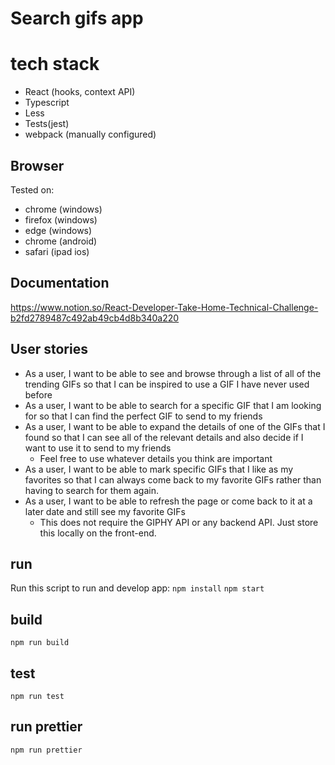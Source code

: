 # Search gifs app

# tech stack
* React (hooks, context API)
* Typescript
* Less
* Tests(jest)
* webpack (manually configured)

## Browser

Tested on:
* chrome (windows)
* firefox (windows)
* edge (windows)
* chrome (android)
* safari (ipad ios)

## Documentation

https://www.notion.so/React-Developer-Take-Home-Technical-Challenge-b2fd2789487c492ab49cb4d8b340a220

## User stories

- As a user, I want to be able to see and browse through a list of all of the trending GIFs so that I can be inspired to use a GIF I have never used before
- As a user, I want to be able to search for a specific GIF that I am looking for so that I can find the perfect GIF to send to my friends
- As a user, I want to be able to expand the details of one of the GIFs that I found so that I can see all of the relevant details and also decide if I want to use it to send to my friends
    - Feel free to use whatever details you think are important
- As a user, I want to be able to mark specific GIFs that I like as my favorites so that I can always come back to my favorite GIFs rather than having to search for them again.
- As a user, I want to be able to refresh the page or come back to it at a later date and still see my favorite GIFs
    - This does not require the GIPHY API or any backend API. Just store this locally on the front-end.


## run 
Run this script to run and develop app:
`npm install`
`npm start`

## build
`npm run build`

## test
`npm run test`

## run prettier
`npm run prettier`
